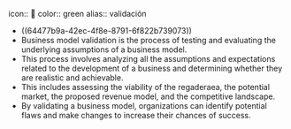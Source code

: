 icon:: 🧪
color:: green
alias:: validación

- ((64477b9a-42ec-4f8e-8791-6f822b739073))
- Business model validation is the process of testing and evaluating the underlying assumptions of a business model.
- This process involves analyzing all the assumptions and expectations related to the development of a business and determining whether they are realistic and achievable.
- This includes assessing the viability of the regaderaea, the potential market, the proposed revenue model, and the competitive landscape.
- By validating a business model, organizations can identify potential flaws and make changes to increase their chances of success.